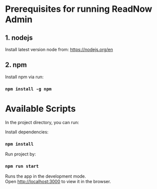 # Prerequisites for running ReadNow Admin
## 1. nodejs
Install latest version node from:
https://nodejs.org/en
## 2. npm
Install npm via run:
### `npm install -g npm`
# Available Scripts

In the project directory, you can run:

Install dependencies:
### `npm install`

Run project by:
### `npm run start`

Runs the app in the development mode.\
Open [http://localhost:3000](http://localhost:3000) to view it in the browser.

